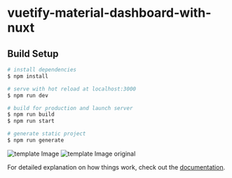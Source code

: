 # vuetify-material-dashboard-with-nuxt  

## Build Setup

```bash
# install dependencies
$ npm install

# serve with hot reload at localhost:3000
$ npm run dev

# build for production and launch server
$ npm run build
$ npm run start

# generate static project
$ npm run generate
```
![template Image](https://github.com/majidkm11/vuetify-material-dashboard-with-nuxt/blob/main/static/vuetify-material-dashboard.png)
![template Image original](https://github.com/majidkm11/vuetify-material-dashboard-with-nuxt/blob/main/static/vuetify-material-dashboard.gif)


For detailed explanation on how things work, check out the [documentation](https://nuxtjs.org).
